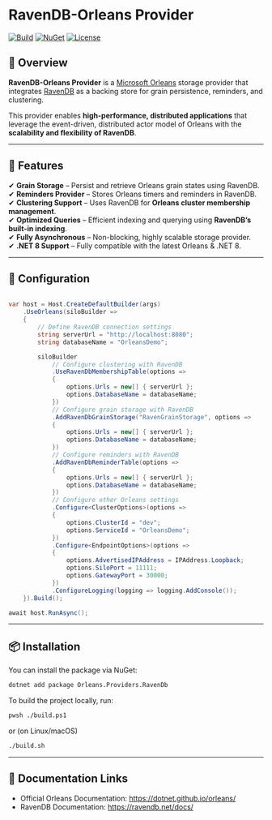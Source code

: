 # RavenDB-Orleans Provider

[![Build](https://github.com/ravendb/Orleans.Providers.RavenDB/actions/workflows/orleansTests.yml/badge.svg)](https://github.com/ravendb/Orleans.Providers.RavenDB/actions/workflows/orleansTests.yml)
[![NuGet](https://img.shields.io/nuget/v/Orleans.Providers.RavenDB.svg)](https://www.nuget.org/packages/Orleans.Providers.RavenDB/)
[![License](https://img.shields.io/badge/license-MIT-blue.svg)](LICENSE.md)

## 📌 Overview

**RavenDB-Orleans Provider** is a [Microsoft Orleans](https://dotnet.github.io/orleans/) storage provider that integrates [RavenDB](https://ravendb.net/) as a backing store for grain persistence, reminders, and clustering.

This provider enables **high-performance, distributed applications** that leverage the event-driven, distributed actor model of Orleans with the **scalability and flexibility of RavenDB**.

---

## 🚀 Features
✔ **Grain Storage** – Persist and retrieve Orleans grain states using RavenDB.  
✔ **Reminders Provider** – Stores Orleans timers and reminders in RavenDB.  
✔ **Clustering Support** – Uses RavenDB for **Orleans cluster membership management**.  
✔ **Optimized Queries** – Efficient indexing and querying using **RavenDB’s built-in indexing**.  
✔ **Fully Asynchronous** – Non-blocking, highly scalable storage provider.  
✔ **.NET 8 Support** – Fully compatible with the latest Orleans & .NET 8.  

---

## 🔧 Configuration

```csharp

var host = Host.CreateDefaultBuilder(args)
	.UseOrleans(siloBuilder =>
	{
		// Define RavenDB connection settings
		string serverUrl = "http://localhost:8080";
		string databaseName = "OrleansDemo";

		siloBuilder
			// Configure clustering with RavenDB
			.UseRavenDbMembershipTable(options =>
			{
				options.Urls = new[] { serverUrl };
				options.DatabaseName = databaseName;
			})
			// Configure grain storage with RavenDB
			.AddRavenDbGrainStorage("RavenGrainStorage", options =>
			{
				options.Urls = new[] { serverUrl };
				options.DatabaseName = databaseName;
			})
			// Configure reminders with RavenDB
			.AddRavenDbReminderTable(options =>
			{
				options.Urls = new[] { serverUrl };
				options.DatabaseName = databaseName;
			})
			// Configure other Orleans settings
			.Configure<ClusterOptions>(options =>
			{
				options.ClusterId = "dev";
				options.ServiceId = "OrleansDemo";
			})
			.Configure<EndpointOptions>(options =>
			{
				options.AdvertisedIPAddress = IPAddress.Loopback;
				options.SiloPort = 11111;
				options.GatewayPort = 30000;
			})
			.ConfigureLogging(logging => logging.AddConsole());
	}).Build();

await host.RunAsync();
```


---

## 📦 Installation

You can install the package via NuGet:

```sh
dotnet add package Orleans.Providers.RavenDb
```

To build the project locally, run:
```sh
pwsh ./build.ps1
```
or (on Linux/macOS)
```sh
./build.sh
```
---

## 📖 Documentation Links
- Official Orleans Documentation: https://dotnet.github.io/orleans/
- RavenDB Documentation: https://ravendb.net/docs/
